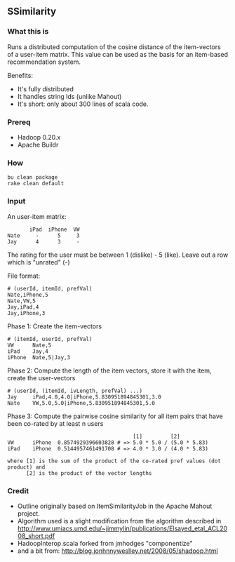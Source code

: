 ## SSimilarity

### What this is 

Runs a distributed computation of the cosine distance of the item-vectors of a
user-item matrix.  This value can be used as the basis for an item-based
recommendation system.

Benefits:

* It's fully distributed
* It handles string Ids (unlike Mahout)
* It's short: only about 300 lines of scala code. 

### Prereq

* Hadoop 0.20.x
* Apache Buildr

### How

    bu clean package
    rake clean default

### Input

An user-item matrix:

           iPad  iPhone  VW
    Nate     -      5     3
    Jay      4      3     - 

The rating for the user must be between 1 (dislike) - 5 (like). Leave out a row which is "unrated" (-) 

File format:

    # (userId, itemId, prefVal)
    Nate,iPhone,5
    Nate,VW,5
    Jay,iPad,4
    Jay,iPhone,3

Phase 1: Create the item-vectors
  
    # (itemId, userId, prefVal)
    VW      Nate,5
    iPad    Jay,4
    iPhone  Nate,5|Jay,3

Phase 2: Compute the length of the item vectors, store it with the item, create the user-vectors 

    # (userId, (itemId, ivLength, prefVal) ...)
    Jay     iPad,4.0,4.0|iPhone,5.830951894845301,3.0
    Nate    VW,5.0,5.0|iPhone,5.830951894845301,5.0

Phase 3: Compute the pairwise cosine similarity for all item pairs that have been co-rated by at least n users 

                                            [1]         [2]
    VW      iPhone  0.8574929396603828 # => 5.0 * 5.0 / (5.0 * 5.83)
    iPad    iPhone  0.5144957461491708 # => 4.0 * 3.0 / (4.0 * 5.83) 

    where [1] is the sum of the product of the co-rated pref values (dot product) and 
          [2] is the product of the vector lengths 

### Credit

* Outline originally based on ItemSimilarityJob in the Apache Mahout project. 
* Algorithm used is a slight modification from the algorithm described in 
  http://www.umiacs.umd.edu/~jimmylin/publications/Elsayed_etal_ACL2008_short.pdf
* HadoopInterop.scala forked from jmhodges "componentize" 
* and a bit from: http://blog.jonhnnyweslley.net/2008/05/shadoop.html

